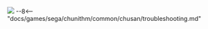 <img class="header-logo" src="/img/sega/chunithm/sun/logo.webp">
--8<-- "docs/games/sega/chunithm/common/chusan/troubleshooting.md"